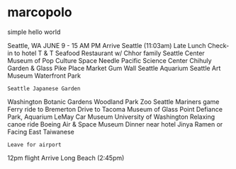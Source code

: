 # marcopolo
simple hello world


	
Seattle, WA
JUNE 9 - 15
	AM	PM
 	Arrive Seattle (11:03am)
Late Lunch
Check-in to hotel	T & T Seafood Restaurant
w/ Chhor family
 	Seattle Center
Museum of Pop Culture	Space Needle
Pacific Science Center
Chihuly Garden & Glass
 	Pike Place Market
Gum Wall	Seattle Aquarium
Seattle Art Museum 
Waterfront Park 

 	Seattle Japanese Garden
Washington Botanic Gardens	Woodland Park Zoo
Seattle Mariners game
 	Ferry ride to Bremerton
Drive to Tacoma	Museum of Glass
Point Defiance Park, Aquarium
LeMay Car Museum
 	University of Washington
Relaxing canoe ride	Boeing Air & Space Museum
Dinner near hotel
Jinya Ramen or Facing East Taiwanese

 	Leave for airport
12pm flight	Arrive Long Beach (2:45pm)

